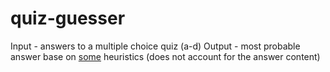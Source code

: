 # quiz-guesser
Input - answers to a multiple choice quiz (a-d)
Output - most probable answer base on [some]([https://www.reddit.com/r/explainlikeimfive/comments/20qmdr/eli5_when_doing_a_multiple_choice_test_is_it/ci0woos/) heuristics (does not account for the answer content)

